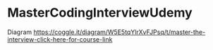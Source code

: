 # MasterCodingInterviewUdemy

Diagram https://coggle.it/diagram/W5E5tqYlrXvFJPsq/t/master-the-interview-click-here-for-course-link